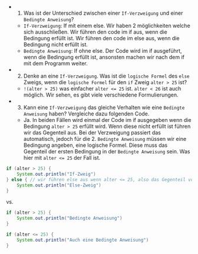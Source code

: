 ﻿* 1) Was ist der Unterschied zwischen einer ``If-Verzweigung`` und einer ``Bedingte Anweisung``?
  * ``If-Verzweigung``: If mit einem else. Wir haben 2 möglichkeiten welche sich ausschließen. Wir führen den code im if aus, wenn die Bedingung erfüllt ist. Wir führen den code im else aus, wenn die Bedingung nicht erfüllt ist.
  * ``Bedingte Anweisung``: If ohne else. Der Code wird im if ausgeführt, wenn die Bedingung erfüllt ist, ansonsten machen wir nach dem if mit dem Programm weiter.
* 2) Denke an eine ``If-Verzweigung``. Was ist die ``logische Formel`` des ``else`` Zweigs, wenn die ``logische Formel`` für den ``if`` Zweig ``alter > 25`` ist?
  * ``!(alter > 25)`` was einfacher ``alter <= 25`` ist. ``alter < 26`` ist auch möglich. Wir sehen, es gibt viele verschiedene Formulierungen.
* 3) Kann eine ``If-Verzweigung`` das gleiche Verhalten wie eine ``Bedingte Anweisung`` haben? Vergleiche dazu folgenden Code.
  * Ja. In beiden Fällen wird einmal der Code im if ausgegeben wenn die Bedingung ``alter > 25`` erfüllt wird. Wenn diese nicht erfüllt ist führen wir das Gegenteil aus. Bei der Verzweigung passiert das automatisch, jedoch für die 2. ``Bedingte Anweisung`` müssen wir eine Bedingung angeben, eine logische Formel. Diese muss das Gegenteil der ersten Bedingung in der ``Bedingte Anweisung`` sein. Was hier mit ``alter <= 25`` der Fall ist.
```java
if (alter > 25) {
    System.out.println("If-Zweig")
} else { // wir führen else aus wenn alter <= 25, also das Gegenteil von alter > 25 eintritt.
    System.out.println("Else-Zweig")
}
```

vs.

```java
if (alter > 25) {
    System.out.println("Bedingte Anweisung")
} 

if (alter <= 25) {
    System.out.println("Auch eine Bedingte Anweisung")
}
```